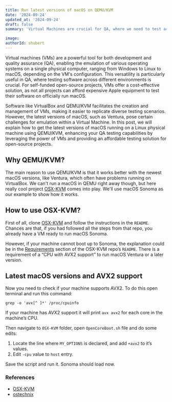 ```yaml
---
title: Run latest versions of macOS on QEMU/KVM
date: '2024-09-24'
updated_at: '2024-09-24'
draft: false
summary: 'Virtual Machines are crucial for QA, where we need to test across different environments. However, the latest versions of macOS, such as Ventura, pose certain challenges for emulation within a Virtual Machine. In this post, we will explain how to get the latest versions of macOS running on a Linux physical machine using QEMU/KVM.'

image:
authorId: shubert
---
```


Virtual machines (VMs) are a powerful tool for both development and quality assurance (QA), enabling the emulation of various operating systems on a single physical computer, ranging from Windows to Linux to macOS, depending on the VM's configuration. This versatility is particularly useful in QA, where testing software across different environments is crucial. For self-funded open-source projects, VMs offer a cost-effective solution, as not all projects can afford expensive Apple equipment to test their software on officially run macOS.

Software like VirtualBox and QEMU/KVM facilitates the creation and management of VMs, making it easier to replicate diverse testing scenarios. However, the latest versions of macOS, such as Ventura, pose certain challenges for emulation within a Virtual Machine. In this post, we will explain how to get the latest versions of macOS running on a Linux physical machine using QEMU/KVM, enhancing your QA testing capabilities by leveraging the power of VMs and providing an affordable testing solution for open-source projects.

## Why QEMU/KVM?

The main reason to use QEMU/KVM is that it works better with the newest macOS versions, like Ventura, which often have problems running on VirtualBox. We can't run a macOS in QEMU right away though, but here really cool project [OSX-KVM](https://github.com/kholia/OSX-KVM) comes into play. We'll use macOS Sonoma as our example to show how it works.

## How to use OSX-KVM?

First of all, clone [OSX-KVM](https://github.com/kholia/OSX-KVM) and follow the instructions in the `README`. Chances are that, if you had followed all the steps from that repo, you already have a VM ready to run macOS Sonoma.

However, if your machine cannot boot up to Sonoma, the explanation could be in the [Requirements](https://github.com/kholia/OSX-KVM#requirements) section of the OSX-KVM repo’s `README`. There is a requirement of a “CPU with AVX2 support” to run macOS Ventura or a later version.

## Latest macOS versions and AVX2 support

Now you need to check if your machine supports AVX2. To do this open terminal and run this command:

```shell
grep -o 'avx[^ ]*' /proc/cpuinfo
```

If your machine has AVX2 support it will print `avx avx2` for each core in the machine’s CPU.

Then navigate to `OSX-KVM` folder, open `OpenCoreBoot.sh` file and do some edits:

1. Locate the line where `MY_OPTIONS` is declared, and add `+avx2` to it’s values.
2. Edit `-cpu` value to `host` entry.

Save the script and run it. Sonoma should load now.

### References

- [OSX-KVM](https://github.com/kholia/OSX-KVM/pull/207)
- [ostechnix](https://ostechnix.com/check-if-linux-system-supports-avx-and-avx2/)
